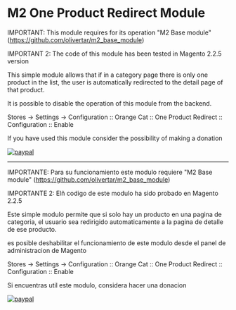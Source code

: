 # M2 One Product Redirect Module
IMPORTANT: This module requires for its operation "M2 Base module" (https://github.com/olivertar/m2_base_module)

IMPORTANT 2: The code of this module has been tested in Magento 2.2.5 version

This simple module allows that if in a category page there is only one product in the list, the user is automatically redirected to the detail page of that product.

It is possible to disable the operation of this module from the backend.

Stores -> Settings -> Configuration :: Orange Cat :: One Product Redirect :: Configuration :: Enable

If you have used this module consider the possibility of making a donation

[![paypal](https://www.paypalobjects.com/en_US/i/btn/btn_donateCC_LG.gif)](https://www.paypal.com/cgi-bin/webscr?cmd=_s-xclick&hosted_button_id=BJGDM4EZMETKQ)


-----------------------

IMPORTANTE: Para su funcionamiento este modulo requiere "M2 Base module" (https://github.com/olivertar/m2_base_module)

IMPORTANTE 2: Elñ codigo de este modulo ha sido probado en Magento 2.2.5

Este simple modulo permite que si solo hay un producto en una pagina de categoria, el usuario sea redirigido automaticamente a la pagina de detalle de ese producto.

es posible deshabilitar el funcionamiento de este modulo desde el panel de administracion de Magento

Stores -> Settings -> Configuration :: Orange Cat :: One Product Redirect :: Configuration :: Enable

Si encuentras util este modulo, considera hacer una donacion

[![paypal](https://www.paypalobjects.com/en_US/i/btn/btn_donateCC_LG.gif)](https://www.paypal.com/cgi-bin/webscr?cmd=_s-xclick&hosted_button_id=BJGDM4EZMETKQ)


